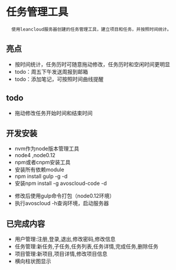 # 任务管理工具
      使用leancloud服务器创建的任务管理工具，建立项目和任务，并按照时间统计。

## 亮点
* 按时间统计，任务历时可随意拖动修改，任务历时和空闲时间更明显
* todo：周五下午发送周报到邮箱
* todo：添加笔记，可按照时间曲线提醒

## todo
* 拖动修改任务开始时间和结束时间

## 开发安装
* nvm作为node版本管理工具
* node4 ,node0.12
* npm或者cnpm安装工具
* 安装所有依赖module
* npm install gulp -g -d
* 安装npm install -g avoscloud-code -d

- 修改后使用gulp命令打包（node0.12环境）
- 执行avoscloud -h查询环境，启动服务器

## 已完成内容
* 用户管理:注册,登录,退出,修改密码,修改信息
* 任务管理:新任务,子任务,任务列表,任务详情,完成任务,删除任务
* 项目管理:新项目,项目详情,修改项目信息
* 横向柱状图显示
